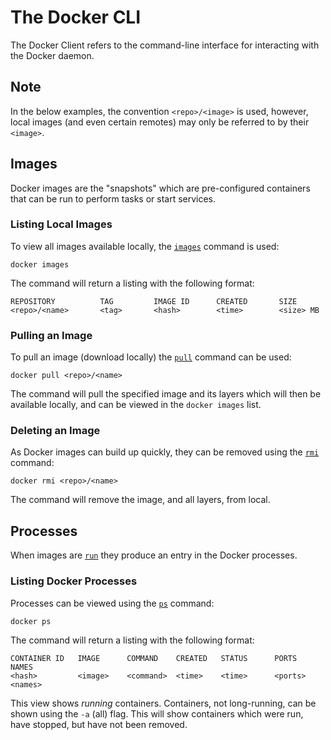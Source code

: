 # The Docker CLI

The Docker Client refers to the command-line interface for interacting with the Docker daemon.

## Note

In the below examples, the convention `<repo>/<image>` is used, however, local images (and even certain remotes) may only be referred to by their `<image>`.

## Images

Docker images are the "snapshots" which are pre-configured containers that can be run to perform tasks or start services.

### Listing Local Images

To view all images available locally, the [`images`](https://docs.docker.com/v1.11/engine/reference/commandline/images/) command is used:

```
docker images
```

The command will return a listing with the following format:

```
REPOSITORY          TAG         IMAGE ID      CREATED       SIZE
<repo>/<name>       <tag>       <hash>        <time>        <size> MB
```

### Pulling an Image

To pull an image (download locally) the [`pull`](https://docs.docker.com/v1.11/engine/reference/commandline/pull/) command can be used:

```
docker pull <repo>/<name>
```

The command will pull the specified image and its layers which will then be available locally, and can be viewed in the `docker images` list.

### Deleting an Image

As Docker images can build up quickly, they can be removed using the [`rmi`](https://docs.docker.com/v1.11/engine/reference/commandline/rmi/) command:

```
docker rmi <repo>/<name>
```

The command will remove the image, and all layers, from local.

## Processes

When images are [`run`](/2.Running-Containers) they produce an entry in the Docker processes.

### Listing Docker Processes

Processes can be viewed using the [`ps`](https://docs.docker.com/v1.11/engine/reference/commandline/ps/) command:

```
docker ps
```

The command will return a listing with the following format:

```
CONTAINER ID   IMAGE      COMMAND    CREATED   STATUS      PORTS         NAMES
<hash>         <image>    <command>  <time>    <time>      <ports>       <names>
```

This view shows *running* containers. Containers, not long-running, can be shown using the `-a` (all) flag. This will show containers which were run, have stopped, but have not been removed.